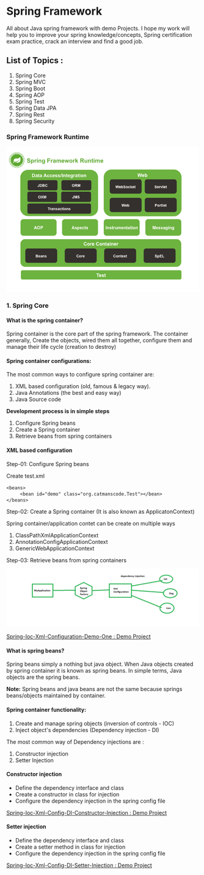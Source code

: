 # Spring Framework

All about Java spring framework with demo Projects. I hope my work will help you to improve your spring knowledge/concepts, Spring certification exam practice, crack an interview and find a good job.

<h2> List of Topics : </h2>

<ol>
  <li> Spring Core </li>
  <li> Spring MVC </li>
  <li> Spring Boot </li>
  <li> Spring AOP </li>
  <li> Spring Test </li>
  <li> Spring Data JPA </li>
  <li> Spring Rest </li>
  <li> Spring Security </li>
</ol>

<h3> Spring Framework Runtime </h3>

![](Runtime.PNG)

<h3> 1. Spring Core </h3>

<h4> What is the spring container?</h4>

Spring container is the core part of the spring framework. The container generally, Create the objects, wired them all together, configure them and manage their life cycle (creation to destroy)

<h4> Spring container configurations:</h4>

The most common ways to configure spring container are:

1. XML based configuration (old, famous & legacy way).
2. Java Annotations (the best and easy way)
3. Java Source code

<b> Development process is in simple steps </b>

1. Configure Spring beans
2. Create a Spring container
3. Retrieve beans from spring containers

<h4> XML based configuration </h4>

Step-01: Configure Spring beans

Create test.xml

```
<beans>
	 <bean id="demo" class="org.catmanscode.Test"></bean>
</beans>
```

Step-02: Create a Spring container (It is also known as ApplicatonContext)

Spring container/application contet can be create on multiple ways

1. ClassPathXmlApplicationContext
2. AnnotationConfigApplicationContext
3. GenericWebApplicationContext

Step-03: Retrieve beans from spring containers

![](SpringBeans.png)

[Spring-Ioc-Xml-Configuration-Demo-One : Demo Project](https://github.com/catMansCodes/Spring-All/tree/master/03_SpringCore/Spring-Ioc-Xml-Configuration-Demo-One)

<h4> What is spring beans?</h4>

Spring beans simply a nothing but java object.
When Java objects created by spring container it is known as spring beans. 
In simple terms, Java objects are the spring beans.

<b>Note:</b> Spring beans and java beans are not the same because springs beans/objects maintained by container. 

<h4> Spring container functionality: </h4>

1. Create and manage spring objects (inversion of controls - IOC)
2. Inject object's dependencies (Dependency injection - DI)

The most common way of Dependency injections are :

1. Constructor injection
2. Setter Injection

<h4> Constructor injection </h4>

* Define the dependency interface and class
* Create a constructor in class for injection
* Configure the dependency injection in the spring config file

[Spring-Ioc-Xml-Config-DI-Constructor-Injection : Demo Project](https://github.com/catMansCodes/Spring-All/tree/master/03_SpringCore/Spring-Ioc-Xml-Config-DI-Constructor-Injection) 

<h4> Setter injection </h4>

* Define the dependency interface and class
* Create a setter method in class for injection
* Configure the dependency injection in the spring config file

[Spring-Ioc-Xml-Config-DI-Setter-Injection : Demo Project](https://github.com/catMansCodes/Spring-All/tree/master/03_SpringCore/Spring-Ioc-Xml-Config-DI-Setter-Injection)







